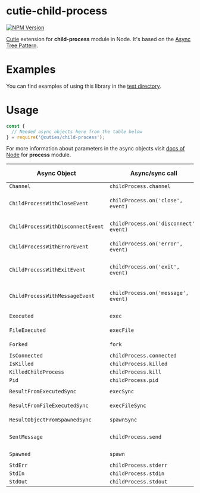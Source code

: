 # cutie-child-process

[![NPM Version][npm-image]][npm-url]

[Cutie](https://github.com/Guseyn/cutie) extension for <b>child-process</b> module in Node. It's based on the [Async Tree Pattern](https://github.com/Guseyn/async-tree-patern/blob/master/Async_Tree_Patern.pdf).

# Examples

You can find examples of using this library in the [test directory](https://github.com/Guseyn/cutie-child-process/tree/master/test).

# Usage

```js
const {
  // Needed async objects here from the table below
} = require('@cuties/child-process');
```
For more information about parameters in the async objects visit [docs of Node](https://nodejs.org/en/docs/) for <b>process</b> module.

| Async Object  | Async/sync call | Parameters(default value/description) | Representation result |
| ------------- | ----------------| ---------- | --------------------- |
| `Channel` | `childProcess.channel` | `childProcess` | `object\|undefined` |
| `ChildProcessWithCloseEvent` | `childProcess.on('close', event)` | `childProcess, event(Event with definedBody(code, signal))` | `childProcess` |
| `ChildProcessWithDisconnectEvent` | `childProcess.on('disconnect', event)` | `childProcess, event(Event with definedBody())` | `childProcess` |
| `ChildProcessWithErrorEvent` | `childProcess.on('error', event)` | `childProcess, event(Event with definedBody(error))` | `childProcess` |
| `ChildProcessWithExitEvent` | `childProcess.on('exit', event)` | `childProcess, event(Event with definedBody(code, signal))` | `childProcess` |
| `ChildProcessWithMessageEvent` | `childProcess.on('message', event)` | `childProcess, event(Event with definedBody(message, sendHandle))` | `childProcess` |
| `Executed` | `exec` | `command[, options][, callback]` | `childProcess` |
| `FileExecuted` | `execFile` | `file[,args][, options][, callback]` | `childProcess` |
| `Forked` | `fork` | `modulePath[,args][, options]` | `childProcess` |
| `IsConnected` | `childProcess.connected` | `childProcess` | `boolean` |
| `IsKilled` | `childProcess.killed` | `childProcess` | `boolean` |
| `KilledChildProcess` | `childProcess.kill` | `childProcess` | `childProcess` |
| `Pid` | `childProcess.pid` | `childProcess` | `number` |
| `ResultFromExecutedSync` | `execSync` | `command[,args][,options]` | `buffer\|string` |
| `ResultFromFileExecutedSync` | `execFileSync` | `file[,args][,options]` | `buffer\|string` |
| `ResultObjectFromSpawnedSync` | `spawnSync` | `command[,args][,options]` | `object` |
| `SentMessage` | `childProcess.send` | `childProcess, message, sendHandle, options` | `message` |
| `Spawned` | `spawn` | `command[,args][,options]` | `childProcess` |
| `StdErr` | `childProcess.stderr` | `childProcess` | `stream` |
| `StdIn` | `childProcess.stdin` | `childProcess` | `stream` |
| `StdOut` | `childProcess.stdout` | `childProcess` | `stream` |

[npm-image]: https://img.shields.io/npm/v/@cuties/child-process.svg
[npm-url]: https://npmjs.org/package/@cuties/child-process
